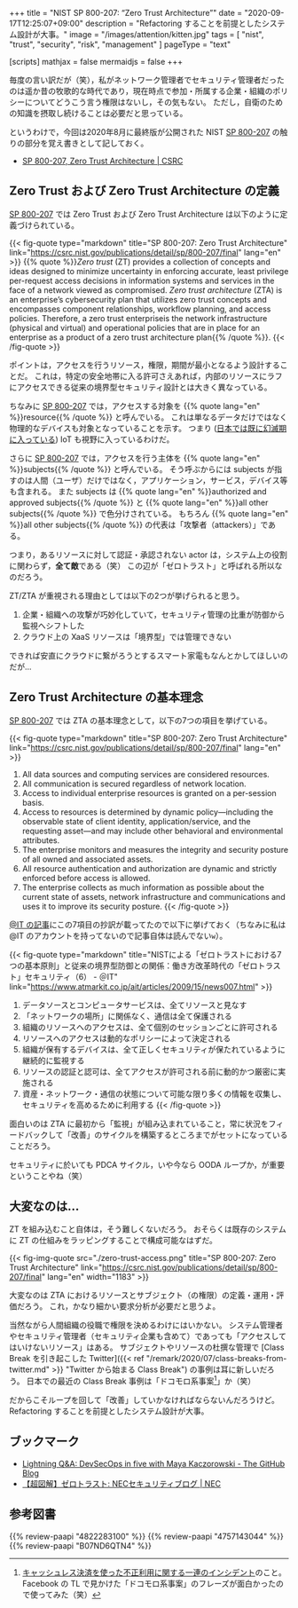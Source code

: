 +++
title = "NIST SP 800-207: “Zero Trust Architecture”"
date =  "2020-09-17T12:25:07+09:00"
description = "Refactoring することを前提としたシステム設計が大事。"
image = "/images/attention/kitten.jpg"
tags = [ "nist", "trust", "security", "risk", "management" ]
pageType = "text"

[scripts]
  mathjax = false
  mermaidjs = false
+++

毎度の言い訳だが（笑），私がネットワーク管理者でセキュリティ管理者だったのは遥か昔の牧歌的な時代であり，現在時点で参加・所属する企業・組織のポリシーについてどうこう言う権限はないし，その気もない。
ただし，自衛のための知識を摂取し続けることは必要だと思っている。

というわけで，今回は2020年8月に最終版が公開された NIST [SP 800-207] の触りの部分を覚え書きとして記しておく。

- [SP 800-207, Zero Trust Architecture | CSRC][SP 800-207]

## Zero Trust および Zero Trust Architecture の定義

[SP 800-207] では Zero Trust および Zero Trust Architecture は以下のように定義づけられている。

{{< fig-quote type="markdown" title="SP 800-207: Zero Trust Architecture" link="https://csrc.nist.gov/publications/detail/sp/800-207/final" lang="en" >}}
{{% quote %}}<i>Zero trust</i> (ZT) provides a collection of concepts and ideas designed to minimize uncertainty in enforcing accurate, least privilege per-request access decisions in information systems and services in the face of a network viewed as compromised. <i>Zero trust architecture</i> (ZTA) is an enterprise’s cybersecurity plan that utilizes zero trust concepts and encompasses component relationships, workflow planning, and access policies. Therefore, a zero trust enterpriseis the network infrastructure (physical and virtual) and operational policies that are in place for an enterprise as a product of a zero trust architecture plan{{% /quote %}}.
{{< /fig-quote >}}

ポイントは，アクセスを行うリソース，権限，期間が最小となるよう設計することだ。
これは，特定の安全地帯に入る許可さえあれば，内部のリソースにラフにアクセスできる従来の境界型セキュリティ設計とは大きく異なっている。

ちなみに [SP 800-207] では，アクセスする対象を {{% quote lang="en" %}}resource{{% /quote %}} と呼んでいる。
これは単なるデータだけではなく物理的なデバイスも対象となっていることを示す。
つまり ([日本では既に幻滅期に入っている](https://www.gartner.com/jp/newsroom/press-releases/pr-20200910 "ガートナー、「日本における未来志向型インフラ・テクノロジのハイプ・サイクル：2020年」を発表")) IoT も視野に入っているわけだ。

さらに [SP 800-207] では，アクセスを行う主体を {{% quote lang="en" %}}subjects{{% /quote %}} と呼んでいる。
そう呼ぶからには subjects が指すのは人間（ユーザ）だけではなく，アプリケーション，サービス，デバイス等も含まれる。
また subjects は {{% quote lang="en" %}}authorized and approved subjects{{% /quote %}} と {{% quote lang="en" %}}all other subjects{{% /quote %}} で色分けされている。
もちろん {{% quote lang="en" %}}all other subjects{{% /quote %}} の代表は「攻撃者（attackers）」である。

つまり，あるリソースに対して認証・承認されない actor は，システム上の役割に関わらず，**全て敵**である（笑） この辺が「ゼロトラスト」と呼ばれる所以なのだろう。

ZT/ZTA が重視される理由としては以下の2つが挙げられると思う。

1. 企業・組織への攻撃が巧妙化していて，セキュリティ管理の比重が防御から監視へシフトした
2. クラウド上の XaaS リソースは「境界型」では管理できない

できれば安直にクラウドに繋がろうとするスマート家電もなんとかしてほしいのだが...

## Zero Trust Architecture の基本理念

[SP 800-207] では ZTA の基本理念として，以下の7つの項目を挙げている。

{{< fig-quote type="markdown" title="SP 800-207: Zero Trust Architecture" link="https://csrc.nist.gov/publications/detail/sp/800-207/final" lang="en" >}}
1. All data sources and computing services are considered resources.
2. All communication is secured regardless of network location.
3. Access to individual enterprise resources is granted on a per-session basis.
4. Access to resources is determined by dynamic policy—including the observable state of client identity, application/service, and the requesting asset—and may include other behavioral and environmental attributes.
5. The enterprise monitors and measures the integrity and security posture of all owned and associated assets.
6. All resource authentication and authorization are dynamic and strictly enforced before access is allowed. 
7. The enterprise collects as much information as possible about the current state of assets, network infrastructure and communications and uses it to improve its security posture.
{{< /fig-quote >}}

[@IT の記事](https://www.atmarkit.co.jp/ait/articles/2009/15/news007.html "NISTによる「ゼロトラストにおける7つの基本原則」と従来の境界型防御との関係")にこの7項目の抄訳が載ってたので以下に挙げておく（ちなみに私は @IT のアカウントを持ってないので記事自体は読んでない`w`）。

{{< fig-quote type="markdown" title="NISTによる「ゼロトラストにおける7つの基本原則」と従来の境界型防御との関係：働き方改革時代の「ゼロトラスト」セキュリティ（6） - ＠IT" link="https://www.atmarkit.co.jp/ait/articles/2009/15/news007.html" >}}
1. データソースとコンピュータサービスは、全てリソースと見なす
2. 「ネットワークの場所」に関係なく、通信は全て保護される
3. 組織のリソースへのアクセスは、全て個別のセッションごとに許可される
4. リソースへのアクセスは動的なポリシーによって決定される
5. 組織が保有するデバイスは、全て正しくセキュリティが保たれているように継続的に監視する
6. リソースの認証と認可は、全てアクセスが許可される前に動的かつ厳密に実施される
7. 資産・ネットワーク・通信の状態について可能な限り多くの情報を収集し、セキュリティを高めるために利用する
{{< /fig-quote >}}

面白いのは ZTA に最初から「監視」が組み込まれていること，常に状況をフィードバックして「改善」のサイクルを構築するところまでがセットになっていることだろう。

セキュリティに於いても PDCA サイクル，いや今なら OODA ループか，が重要ということやね（笑）

## 大変なのは...

ZT を組み込むこと自体は，そう難しくないだろう。
おそらくは既存のシステムに ZT の仕組みをラッピングすることで構成可能なはずだ。

{{< fig-img-quote src="./zero-trust-access.png" title="SP 800-207: Zero Trust Architecture" link="https://csrc.nist.gov/publications/detail/sp/800-207/final" lang="en" width="1183" >}}

大変なのは ZTA におけるリソースとサブジェクト（の権限）の定義・運用・評価だろう。
これ，かなり細かい要求分析が必要だと思うよ。

当然ながら人間組織の役職で権限を決めるわけにはいかない。
システム管理者やセキュリティ管理者（セキュリティ企業も含めて）であっても「アクセスしてはいけないリソース」はある。
サブジェクトやリソースの杜撰な管理で [Class Break を引き起こした Twitter]({{< ref "/remark/2020/07/class-breaks-from-twitter.md" >}} "Twitter から始まる Class Break") の事例は耳に新しいだろう。
日本での最近の Class Break 事例は「ドコモロ系事案[^d1]」か（笑）

[^d1]: [キャッシュレス決済を使った不正利用に関する一連のインシデント](https://piyolog.hatenadiary.jp/entry/2020/09/16/064653 "不正利用が発生した電子決済サービスについてまとめてみた - piyolog")のこと。 Facebook の TL で見かけた「ドコモロ系事案」のフレーズが面白かったので使ってみた（笑）

だからこそループを回して「改善」していかなければならないんだろうけど。
Refactoring することを前提としたシステム設計が大事。

## ブックマーク

- [Lightning Q&A: DevSecOps in five with Maya Kaczorowski - The GitHub Blog](https://github.blog/2020-09-24-lightning-qa-devsecops-in-five-with-maya-kaczorowski/)
- [【超図解】ゼロトラスト: NECセキュリティブログ | NEC](https://jpn.nec.com/cybersecurity/blog/201016/index.html)

[SP 800-207]: https://csrc.nist.gov/publications/detail/sp/800-207/final "SP 800-207, Zero Trust Architecture | CSRC"

## 参考図書

{{% review-paapi "4822283100" %}} <!-- セキュリティはなぜやぶられたのか -->
{{% review-paapi "4757143044" %}} <!-- 信頼と裏切りの社会 -->
{{% review-paapi "B07ND6QTN4" %}} <!-- OODA LOOP -->
